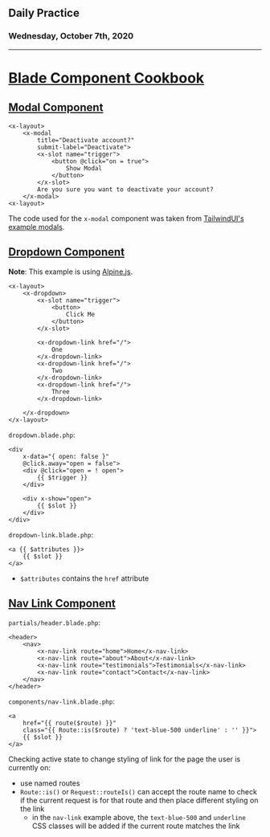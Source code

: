 ## Daily Practice
### Wednesday, October 7th, 2020
---


# [Blade Component Cookbook](https://laracasts.com/series/blade-component-cookbook)


## [Modal Component](https://laracasts.com/series/blade-component-cookbook/episodes/5)

```
<x-layout>
    <x-modal
        title="Deactivate account?"
        submit-label="Deactivate">
        <x-slot name="trigger">
            <button @click="on = true">
                Show Modal
            </button>
        </x-slot>
        Are you sure you want to deactivate your account?
    </x-modal>
<x-layout>
```

The code used for the `x-modal` component was taken from [TailwindUI's example modals](https://tailwindui.com/components/application-ui/overlays/modals).  


## [Dropdown Component](https://laracasts.com/series/blade-component-cookbook/episodes/6)

__Note__: This example is using [Alpine.js](https://github.com/alpinejs/alpine).
```
<x-layout>
    <x-dropdown>
        <x-slot name="trigger">
            <button>
                Click Me
            </button>
        </x-slot>

        <x-dropdown-link href="/">
            One
        </x-dropdown-link>
        <x-dropdown-link href="/">
            Two
        </x-dropdown-link>
        <x-dropdown-link href="/">
            Three
        </x-dropdown-link>

    </x-dropdown>
</x-layout>
```

`dropdown.blade.php`:
```
<div
    x-data="{ open: false }"
    @click.away="open = false">
    <div @click="open = ! open">
        {{ $trigger }}
    </div>

    <div x-show="open">
        {{ $slot }}
    </div>
</div>
```

`dropdown-link.blade.php`:
```
<a {{ $attributes }}>
    {{ $slot }}
</a>
```
- `$attributes` contains the `href` attribute



## [Nav Link Component](https://laracasts.com/series/blade-component-cookbook/episodes/7)

`partials/header.blade.php`:
```
<header>
    <nav>
        <x-nav-link route="home">Home</x-nav-link>
        <x-nav-link route="about">About</x-nav-link>
        <x-nav-link route="testimonials">Testimonials</x-nav-link>
        <x-nav-link route="contact">Contact</x-nav-link>
    </nav>
</header>
```

`components/nav-link.blade.php`:
```
<a
    href="{{ route($route) }}"
    class="{{ Route::is($route) ? 'text-blue-500 underline' : '' }}">
    {{ $slot }}
</a>
```
Checking active state to change styling of link for the page the user is currently on:  
- use named routes
- `Route::is()` or `Request::routeIs()` can accept the route name to check if the current request is for that route and then place different styling on the link
   * in the `nav-link` example above, the `text-blue-500` and `underline` CSS classes will be added if the current route matches the link
